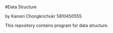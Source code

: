 #Data Structure

by Kansiri Chongkrichukr 5810450555

This repository contains program for data structure.
